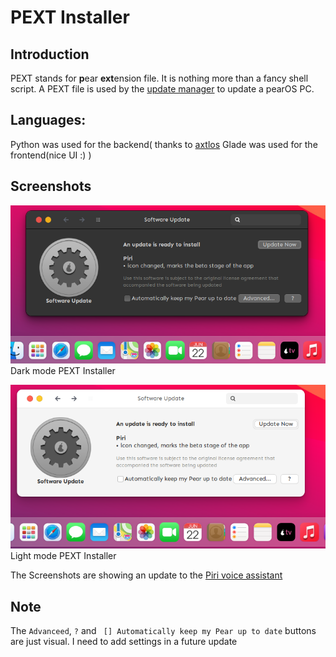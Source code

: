 # PEXT Installer

## Introduction
PEXT stands for **p**ear **ext**ension file. It is nothing more than a fancy shell script. 
A PEXT file is used by the [update manager](https://github.com/alxb421/update-mgr) to update a pearOS PC.

## Languages:
Python was used for the backend( thanks to [axtlos](https://github.com/axtloss)
Glade was used for the frontend(nice UI :)  )

## Screenshots
![Dark mode PEXT Installer](Screenshots/pext-installer.png "Dark mode PEXT Installer")
Dark mode PEXT Installer


![Light mode PEXT Installer](Screenshots/light-pext-installer.png "Light mode PEXT Installer")
Light mode PEXT Installer

The Screenshots are showing an update to the [Piri voice assistant](https://github.com/alxb421/piri-backend)

## Note
The `Advanceed`, `?` and ` [] Automatically keep my Pear up to date` buttons are just visual. I need to add settings in a future update
